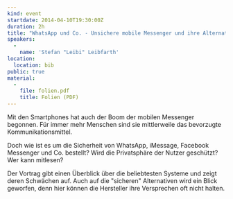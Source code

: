 ```yaml
---
kind: event
startdate: 2014-04-10T19:30:00Z
duration: 2h
title: "WhatsApp und Co. - Unsichere mobile Messenger und ihre Alternativen"
speakers:
  -
    name: 'Stefan "Leibi" Leibfarth'
location:
  location: bib
public: true
material:
  -
    file: folien.pdf
    title: Folien (PDF)
---
```

Mit den Smartphones hat auch der Boom der mobilen Messenger begonnen.
Für immer mehr Menschen sind sie mittlerweile das bevorzugte
Kommunikationsmittel.

Doch wie ist es um die Sicherheit von WhatsApp, iMessage, Facebook
Messenger und Co. bestellt? Wird die Privatsphäre der Nutzer geschützt?
Wer kann mitlesen?

Der Vortrag gibt einen Überblick über die beliebtesten Systeme und zeigt
deren Schwächen auf. Auch auf die "sicheren" Alternativen wird ein Blick
geworfen, denn hier können die Hersteller ihre Versprechen oft nicht
halten.
